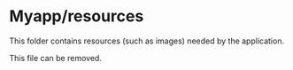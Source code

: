 # Myapp/resources

This folder contains resources (such as images) needed by the application. 

This file can be removed.
